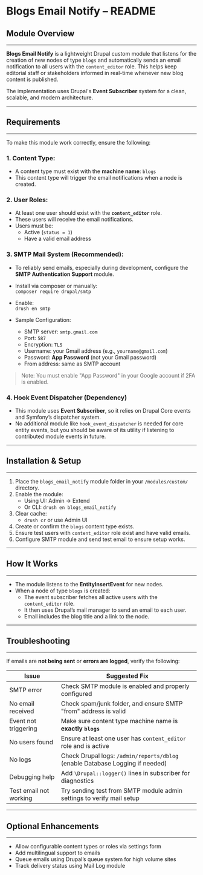 # Blogs Email Notify – README

## Module Overview
----------------------

**Blogs Email Notify** is a lightweight Drupal custom module that listens for the creation of new nodes of type `blogs` and automatically sends an email notification to all users with the `content_editor` role. This helps keep editorial staff or stakeholders informed in real-time whenever new blog content is published.

The implementation uses Drupal's **Event Subscriber** system for a clean, scalable, and modern architecture.

-----------------------
## Requirements
-----------------------

To make this module work correctly, ensure the following:

### 1. **Content Type:**
- A content type must exist with the **machine name**: `blogs`
- This content type will trigger the email notifications when a node is created.

### 2. **User Roles:**
- At least one user should exist with the **`content_editor`** role.
- These users will receive the email notifications.
- Users must be:
  - Active (`status = 1`)
  - Have a valid email address

### 3. **SMTP Mail System (Recommended):**
- To reliably send emails, especially during development, configure the **SMTP Authentication Support** module.
- Install via composer or manually:  
  `composer require drupal/smtp`

- Enable:  
  `drush en smtp`

- Sample Configuration:
  - SMTP server: `smtp.gmail.com`
  - Port: `587`
  - Encryption: `TLS`
  - Username: your Gmail address (e.g., `yourname@gmail.com`)
  - Password: **App Password** (not your Gmail password)
  - From address: same as SMTP account

> Note: You must enable "App Password" in your Google account if 2FA is enabled.

### 4. **Hook Event Dispatcher (Dependency)**
- This module uses **Event Subscriber**, so it relies on Drupal Core events and Symfony’s dispatcher system.
- No additional module like `hook_event_dispatcher` is needed for core entity events, but you should be aware of its utility if listening to contributed module events in future.

--------------------------
## Installation & Setup
--------------------------

1. Place the `blogs_email_notify` module folder in your `/modules/custom/` directory.
2. Enable the module:
   - Using UI: Admin → Extend
   - Or CLI: `drush en blogs_email_notify`
3. Clear cache:
   - `drush cr` or use Admin UI
4. Create or confirm the `blogs` content type exists.
5. Ensure test users with `content_editor` role exist and have valid emails.
6. Configure SMTP module and send test email to ensure setup works.

-------------------
## How It Works
-------------------

- The module listens to the **EntityInsertEvent** for new nodes.
- When a node of type `blogs` is created:
  - The event subscriber fetches all active users with the `content_editor` role.
  - It then uses Drupal’s mail manager to send an email to each user.
  - Email includes the blog title and a link to the node.

----------------------
## Troubleshooting
----------------------

If emails are **not being sent** or **errors are logged**, verify the following:

| Issue | Suggested Fix |
|-------|----------------|
| SMTP error | Check SMTP module is enabled and properly configured |
| No email received | Check spam/junk folder, and ensure SMTP "from" address is valid |
| Event not triggering | Make sure content type machine name is **exactly `blogs`** |
| No users found | Ensure at least one user has `content_editor` role and is active |
| No logs | Check Drupal logs: `/admin/reports/dblog` (enable Database Logging if needed) |
| Debugging help | Add `\Drupal::logger()` lines in subscriber for diagnostics |
| Test email not working | Try sending test from SMTP module admin settings to verify mail setup |

----------------------------
## Optional Enhancements
----------------------------

- Allow configurable content types or roles via settings form
- Add multilingual support to emails
- Queue emails using Drupal’s queue system for high volume sites
- Track delivery status using Mail Log module
